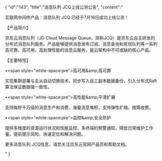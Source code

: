{
	"id":"143",
	"title":"消息队列 JCQ上线公测公告",
	"content":"<p>互联网中间件产品：消息队列 JCQ 已经于7月16日成功上线公测！</p><p>【产品简介】</p><p>京东云消息队列（JD Cloud Message Queue，简称JCQ）是京东云自主研发的分布式消息队列服务。产品能够提供消息发布订阅、消息查询和死信队列等一系列高可靠、高可用、高处理性能的消息云服务，是云架构中不可或缺的核心产品。</p><p>【主要特性】</p><p>•<span style=\"white-space:pre\"></span>高可用&amp;amp;高可靠</p><p>实现集群部署与主从自动切换技术，同步写入且三副本数据备份，引入分布式Raft 算法保证数据强一致性。</p><p>•<span style=\"white-space:pre\"></span>高性能&amp;amp;平滑扩展</p><p>支持每秒千万级的消息生产和消费，海量消息堆积，支持弹性扩缩，按需收费。</p><p>•<span style=\"white-space:pre\"></span>监控&amp;amp;安全防护</p><p>提供多维度的资源运行状况和性能监控，多终端的预警通知，降低日常维护工作量。提前提示风险、快速定位和解决问题。</p><p>更多消息队列 JCQ信息，请您关注京东云官网产品页和帮助文档。</p>"
}